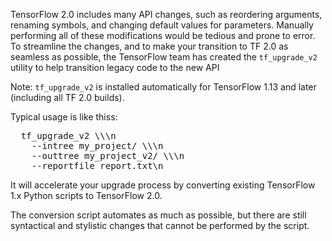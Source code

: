 TensorFlow 2.0 includes many API changes, such as reordering arguments, renaming symbols, and changing default values for parameters. Manually performing all of these modifications would be tedious and prone to error. To streamline the changes, and to make your transition to TF 2.0 as seamless as possible, the TensorFlow team has created the `tf_upgrade_v2` utility to help transition legacy code to the new API

Note: `tf_upgrade_v2` is installed automatically for TensorFlow 1.13 and later (including all TF 2.0 builds).

Typical usage is like thiss:

<pre class='\"devsite-terminal' devsite-click-to-copy prettyprint lang-bsh>
  tf_upgrade_v2 \\\n
    --intree my_project/ \\\n
    --outtree my_project_v2/ \\\n
    --reportfile report.txt\n
</pre>

It will accelerate your upgrade process by converting existing TensorFlow 1.x Python scripts to TensorFlow 2.0.

The conversion script automates as much as possible, but there are still syntactical and stylistic changes that cannot be performed by the script.
